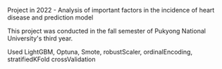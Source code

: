 Project in 2022 - Analysis of important factors in the incidence of heart disease and prediction model

This project was conducted in the fall semester of Pukyong National University's third year.

Used LightGBM, Optuna, Smote, robustScaler, ordinalEncoding, stratifiedKFold crossValidation
